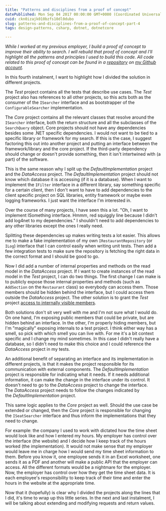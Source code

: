 ```yaml
---
title: "Patterns and disciplines from a proof of concept"
datePublished: Mon Sep 04 2017 00:00:00 GMT+0000 (Coordinated Universal Time)
cuid: ckn0izajk010bzfs10dl0dubo
slug: patterns-and-disciplines-from-a-proof-of-concept-part-4
tags: design-patterns, csharp, dotnet, dotnetcore

---
```



_While I worked at my previous employer, I build a proof of concept to improve their ability to search. I will rebuild that proof of concept and I'll highlight all the patterns and principles I used to build this code. All code related to this proof of concept can be found in a [repository](https://github.com/KenBonny/KenBonny.Search) on [my Github account](https://github.com/KenBonny)._

In this fourth instalment, I want to highlight how I divided the solution in different projects.

The _Test_ project contains all the tests that describe use cases. The _Test_ project also has references to all other projects, so this acts both as the consumer of the `ISearcher` interface and as bootstrapper of the `ConfigurableSearcher` implementation.

The _Core_ project contains all the relevant classes that resolve around the `ISearcher` interface, both the return structure and all the subclasses of the `SearchQuery` object. Core projects should not have any dependencies besides some .NET specific dependencies. I would not want to be tied to a specific library or framework for my search. If this is the case, I suggest factoring this out into another project and putting an interface between the framework/library and the core project. If the third-party dependency should change or doesn't provide something, then it isn't intertwined with (a part) of the software.

This is the same reason why I split up the _DefaultImplementation_ project and the _DataAccess_ project. The _DefaultImplementation_ project should not know which database it is accessing (if it is a database). When I want to implement the `IFilter` interface in a different library, say something specific for a certain client, then I don't want to have to add dependencies to the client specific project on SQL libraries, entity framework or maybe even logging frameworks. I just want the interface I'm interested in.

Over the course of many projects, I have seen this a lot. "Oh, I want to implement ISomething interface. Hmmm, red squiggly line because I didn't add log4net to my dependencies." I shouldn't need to add dependencies to any other libraries except the ones I really need.

Splitting these dependencies up makes writing tests a lot easier. This allows me to make a fake implementation of my own `IRestaurantRepository` (or `ILog`) interface that I can control easily when writing unit tests. Then add a few integration tests to make sure the repository is fetching the right data in the correct format and I should be good to go.

Now I did add a number of internal properties and methods on the read model in the _DataAccess_ project. If I want to create instances of the read model in the _Test_ project, I can do two things. The first change I can make is to publicly expose those internal properties and methods (such as `AddSection` on the `Restaurant` class) so everybody can access them. Those members should be hidden behind the interface, but I could access them outside the _DataAccess_ project. The other solution is to grant the _Test_ project [access to internally visible members](https://msdn.microsoft.com/en-us/library/system.runtime.compilerservices.internalsvisibletoattribute(v=vs.110).aspx).

Both solutions don't sit very well with me and I'm not sure what I would do. On one hand, I'm exposing public members that could be private, but are hidden behind an interface. In the other, I'm properly hiding members, but I'm "magically" exposing internals to a test project. I think either way has a smell, so pick with which smell you can live with. For me it's a bit context specific and I change my mind sometimes. In this case I didn't really have a database, so I didn't need to make this choice and I could reference the _DataAccess_ project in my tests.

An additional benefit of separating an interface and its implementation in different projects, is that it makes the project responsible for its communication with external components. The _DefaultImplementation_ project is responsible for indicating what it needs. If it needs additional information, it can make the change in the interface under its control. It doesn't need to go to the _DataAccess_ project to change the interface. The _DataAccess_ project needs to follow the changes indicated by the _DefaultImplementation_ project.

This same logic applies to the _Core_ project as well. Should the use case be extended or changed, then the _Core_ project is responsible for changing the `ISeatSearcher` interface and thus inform the implementations that they need to change.

For example: the company I used to work with dictated how the time sheet would look like and how I entered my hours. My employer has control over the interface (the website) and I decide how I keep track of the hours worked (the implementation). It would not make sense that my employer would leave me in charge how I would send my time sheet information to them. Before you know it, one employee sends it in an Excel worksheet, one sends it as a PDF and another will make a public API that the employer can access. All the different formats would be a nightmare for the employer. Now, the employer has control over how they get the time sheet data. It is each employee's responsibility to keep track of their time and enter the hours in the website at the appropriate time.

Now that it (hopefully) is clear why I divided the projects along the lines that I did, it's time to wrap up this little series. In the next and last instalment, I will be talking about extending and modifying requests and return values.
